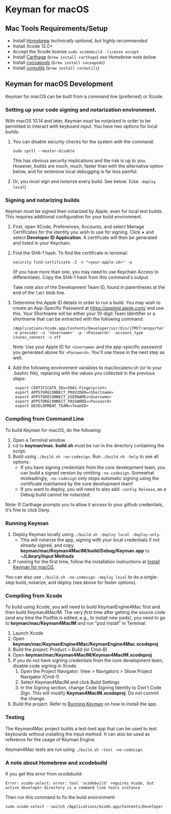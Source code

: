 # Keyman for macOS

## Mac Tools Requirements/Setup

* Install [Homebrew] *technically optional, but highly recommended*
* Install Xcode 12.0+
* Accept the Xcode license `sudo xcodebuild -license accept`
* Install [Carthage] (`brew install carthage`) *see Homebrew note below*
* Install [cocoapods] (`brew install cocoapods`)
* Install [coreutils] (`brew install coreutils`)

## Keyman for macOS Development

Keyman for macOS can be built from a command line (preferred) or Xcode.

### Setting up your code signing and notarization environment.

With macOS 10.14 and later, Keyman must be notarized in order to be permitted to interact with
keyboard input. You have two options for local builds:

1. You can disable security checks for the system with the command:

    `sudo spctl --master-disable`

   This has obvious security implications and the risk is up to you. However, builds are
   much, much, faster than with the alternative option below, and for extensive local
   debugging is far less painful.

2. Or, you must sign and notarize every build. See below. (Use `-deploy local`)

### Signing and notarizing builds

Keyman must be signed then notarized by Apple, even for local test builds. This requires additional
configuration for your build environment.

1. First, open XCode, Preferences, Accounts, and select Manage Certificates for the identity
   you wish to use for signing. Click **+** and select **Developer ID Application**. A
   certificate will then be generated and listed in your Keychain.

2. Find the SHA-1 hash. To find the certificate in terminal:

   `security find-certificate -Z -c "<your-apple-id>" -a`

   (If you have more than one, you may need to use Keychain Access to differentiate).
   Copy the SHA-1 hash from this command's output.

   Take note also of the Development Team ID, found in parentheses at the end of the
   `labl` blob line.

2. Determine the Apple ID details in order to run a build. You may wish to create an
   App-Specific Password at https://appleid.apple.com/ and use this. Your Shortname will
   be either your 10-digit Team Identifier or a shortname that can be extracted with
   the following command:

   `/Applications/Xcode.app/Contents/Developer/usr/bin/iTMSTransporter -m provider -u '<Username>' -p '<Password>' -account_type itunes_connect -v off`

   Note: Use your Apple ID for `<Username>` and the app-specific password you generated above
   for `<Password>`. You'll use these in the next step as well.

3. Add the following environment variables to mac/localenv.sh (or to your .bashrc file), replacing with the
   values you collected in the previous steps:

        export CERTIFICATE_ID=<SHA1-Fingerprint>
        export APPSTORECONNECT_PROVIDER=<Shortname>
        export APPSTORECONNECT_USERNAME=<Username>
        export APPSTORECONNECT_PASSWORD=<Password>
        export DEVELOPMENT_TEAM=<TeamID>

### Compiling from Command Line

To build Keyman for macOS, do the following:
1. Open a Terminal window.
2. cd to **keyman/mac**. **build.sh** must be run in the directory containing the script.
3. Build using `./build.sh -no-codesign`. Run `./build.sh -help` to see all options.
    * If you have signing credentials from the core development team, you can build a signed
      version by omitting `-no-codesign`. Somewhat misleadingly, `-no-codesign` only stops
      automatic signing using the certificate maintained by the core development team!
    * If you want to deploy, you will need to also add `-config Release`, as a Debug build cannot be notarized.

Note: If Carthage prompts you to allow it access to your github credentials, it's fine to click Deny.

### Running Keyman

1. Deploy Keyman locally using `./build.sh -deploy local -deploy-only`.
    * This will notarize the app, signing with your local credentials if not already signed, and copy **keyman/mac/Keyman4MacIM/build/Debug/Keyman.app** to **~/Library/Input Methods**
2. If running for the first time, follow the installation instructions at [Install Keyman for macOS].

You can also use `./build.sh -no-codesign -deploy local` to do a single-step build, notarize,
and deploy (see above for faster options).

### Compiling from Xcode

To build using Xcode, you will need to build KeymanEngine4Mac first and then build Keyman4MacIM. The very _first_ time after getting the source code (and any time the Podfile is edited; e.g., to install new pods), you need to go to **keyman/mac/Keyman4MacIM** and run "pod install" in Terminal.

1. Launch Xcode
2. Open **keyman/mac/KeymanEngine4Mac/KeymanEngine4Mac.xcodeproj**
3. Build the project: Product > Build (or Cmd-B)
4. Open **keyman/mac/Keyman4MacIM/Keyman4MacIM.xcodeproj**
5. If you do not have signing credentials from the core development team, disable code signing in Xcode.
    1. Open the Project Navigator: View > Navigators > Show Project Navigator (Cmd-1)
    2. Select Keyman4MacIM and click Build Settings
    3. In the Signing section, change Code Signing Identity to Don't Code Sign. This will modify
    **Keyman4MacIM.xcodeproj**. Do not commit the change.
6. Build the project. Refer to [Running Keyman](#running-keyman) on how to install the app.

### Testing

The Keyman4Mac project builds a test-bed app that can be used to test keyboards without installing the input method.
It can also be used as reference for the usage of Keyman Engine.

Keyman4Mac tests are run using `./build.sh -test -no-codesign`.

### A note about Homebrew and xcodebuild

If you get this error from xcodebuild:

`Error: xcode-select: error: tool 'xcodebuild' requires Xcode, but active developer directory is a command line tools instance`

Then run this command to fix the build environment:

`sudo xcode-select --switch /Applications/Xcode.app/Contents/Developer`


[Homebrew]: https://brew.sh/
[Carthage]: https://github.com/Carthage/Carthage/blob/master/README.md
[cocoapods]: https://cocoapods.org/
[coreutils]: https://www.gnu.org/software/coreutils/
[Install Keyman for macOS]: https://help.keyman.com/products/mac/current-version/start/install-keyman
